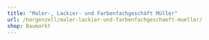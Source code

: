 ```yaml
---
title: "Maler-, Lackier- und Farbenfachgeschäft Müller"
url: /horgenzell/maler-lackier-und-farbenfachgeschaeft-mueller/
shop: Baumarkt
---
```

